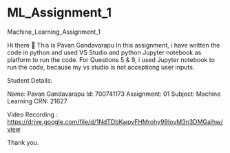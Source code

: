 # ML_Assignment_1
Machine_Learning_Assignment_1

Hi there 👋
This is Pavan Gandavarapu
In this assignment, i have written the code in python and used VS Studio and python Jupyter notebook as platform to run the code.
For Questions 5 & 9, i used Jupyter notebook to run the code, because my vs studio is not acceptiong user inputs.

Student Details:

Name: Pavan Gandavarapu
Id: 700741173
Assignment: 01
Subject: Machine Learning
CRN: 21627

Video Recording :
https://drive.google.com/file/d/1NdTDbKwpvFHMrohy99IovM3n3DMGalhw/view

Thank you.

